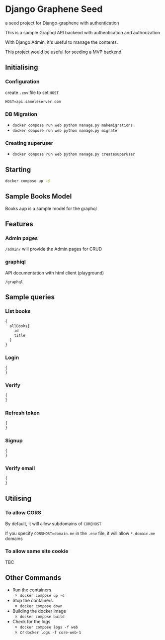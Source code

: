# Django Graphene Seed

a seed project for Django-graphene with authentication

This is a sample Graphql API backend with authentication and authorization

With Django Admin, it's useful to manage the contents.

This project would be useful for seeding a MVP backend


## Initialising

### Configuration

create `.env` file to set `HOST`

```
HOST=api.sameleserver.com
```


### DB Migration
  - `docker compose run web python manage.py makemigrations`
  - `docker compose run web python manage.py migrate`
  
### Creating superuser
  - `docker compose run web python manage.py createsuperuser`
  
## Starting

```sh
docker compose up -d
```
## Sample Books Model

Books app is a sample model for the graphql

## Features

### Admin pages

`/admin/` will provide the Admin pages for CRUD

### graphiql

API documentation with html client (playground)

`/graphql`

## Sample queries

### List books

```graphql
{
  allBooks{
    id
    title
  }
}
```

### Login

```graphql
{
}
```

### Verify

```graphql
{
}
```

### Refresh token

```graphql
{
}
```

### Signup

```graphql
{
}
```


### Verify email

```graphql
{
}
```



## Utilising

### To allow CORS

By default, it will allow subdomains of `COREHOST`

If you specify `CORSHOST=domain.me` in the `.env` file, it will allow `*.domain.me` domains

### To allow same site cookie

TBC

## Other Commands

- Run the containers
  - `docker compose up -d`
- Stop the containers
  - `docker compose down`
- Building the docker image
  - `docker compose build`
- Check for the logs
  - `docker compose logs -f web`
  - or `docker logs -f core-web-1`
